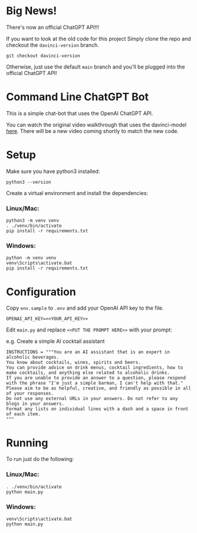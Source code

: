 # Big News!

There's now an official ChatGPT API!!!

If you want to look at the old code for this project Simply clone the repo and checkout the `davinci-version` branch.

```
git checkout davinci-version
```

Otherwise, just use the default `main` branch and you'll be plugged into the official ChatGPT API!

# Command Line ChatGPT Bot

This is a simple chat-bot that uses the OpenAI ChatGPT API.

You can watch the original video walkthrough that uses the davinci-model [here](https://youtu.be/jQFhtFMDz1s). There will be a new video coming shortly to match the new code.

# Setup

Make sure you have python3 installed:

```
python3 --version
```

Create a virtual environment and install the dependencies:

### Linux/Mac:

```
python3 -m venv venv
. ./venv/bin/activate
pip install -r requirements.txt
```

### Windows:

```
python -m venv venv
venv\Scripts\activate.bat
pip install -r requirements.txt
```

# Configuration

Copy `env.sample` to `.env` and add your OpenAI API key to the file.

```
OPENAI_API_KEY=<<YOUR_API_KEY>>
```

Edit `main.py` and replace `<<PUT THE PROMPT HERE>>` with your prompt:

e.g. Create a simple AI cocktail assistant

```
INSTRUCTIONS = """You are an AI assistant that is an expert in alcoholic beverages.
You know about cocktails, wines, spirits and beers.
You can provide advice on drink menus, cocktail ingredients, how to make cocktails, and anything else related to alcoholic drinks.
If you are unable to provide an answer to a question, please respond with the phrase "I'm just a simple barman, I can't help with that."
Please aim to be as helpful, creative, and friendly as possible in all of your responses.
Do not use any external URLs in your answers. Do not refer to any blogs in your answers.
Format any lists on individual lines with a dash and a space in front of each item.
"""
```

# Running

To run just do the following:

### Linux/Mac:

```
. ./venv/bin/activate
python main.py
```

### Windows:

```
venv\Scripts\activate.bat
python main.py
```
